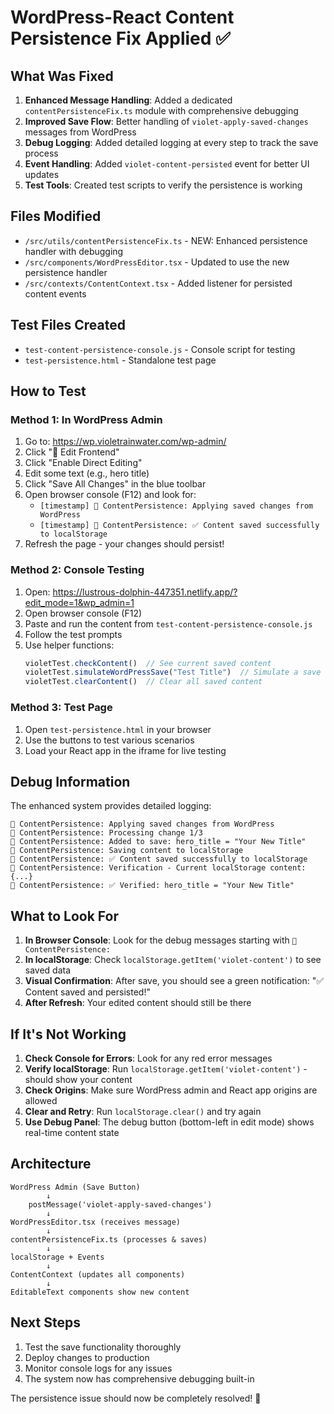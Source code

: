 # WordPress-React Content Persistence Fix Applied ✅

## What Was Fixed

1. **Enhanced Message Handling**: Added a dedicated `contentPersistenceFix.ts` module with comprehensive debugging
2. **Improved Save Flow**: Better handling of `violet-apply-saved-changes` messages from WordPress
3. **Debug Logging**: Added detailed logging at every step to track the save process
4. **Event Handling**: Added `violet-content-persisted` event for better UI updates
5. **Test Tools**: Created test scripts to verify the persistence is working

## Files Modified

- `/src/utils/contentPersistenceFix.ts` - NEW: Enhanced persistence handler with debugging
- `/src/components/WordPressEditor.tsx` - Updated to use the new persistence handler
- `/src/contexts/ContentContext.tsx` - Added listener for persisted content events

## Test Files Created

- `test-content-persistence-console.js` - Console script for testing
- `test-persistence.html` - Standalone test page

## How to Test

### Method 1: In WordPress Admin

1. Go to: https://wp.violetrainwater.com/wp-admin/
2. Click "🎨 Edit Frontend"
3. Click "Enable Direct Editing"
4. Edit some text (e.g., hero title)
5. Click "Save All Changes" in the blue toolbar
6. Open browser console (F12) and look for:
   - `[timestamp] 🔧 ContentPersistence: Applying saved changes from WordPress`
   - `[timestamp] 🔧 ContentPersistence: ✅ Content saved successfully to localStorage`
7. Refresh the page - your changes should persist!

### Method 2: Console Testing

1. Open: https://lustrous-dolphin-447351.netlify.app/?edit_mode=1&wp_admin=1
2. Open browser console (F12)
3. Paste and run the content from `test-content-persistence-console.js`
4. Follow the test prompts
5. Use helper functions:
   ```javascript
   violetTest.checkContent()  // See current saved content
   violetTest.simulateWordPressSave("Test Title")  // Simulate a save
   violetTest.clearContent()  // Clear all saved content
   ```

### Method 3: Test Page

1. Open `test-persistence.html` in your browser
2. Use the buttons to test various scenarios
3. Load your React app in the iframe for live testing

## Debug Information

The enhanced system provides detailed logging:

```
🔧 ContentPersistence: Applying saved changes from WordPress
🔧 ContentPersistence: Processing change 1/3
🔧 ContentPersistence: Added to save: hero_title = "Your New Title"
🔧 ContentPersistence: Saving content to localStorage
🔧 ContentPersistence: ✅ Content saved successfully to localStorage
🔧 ContentPersistence: Verification - Current localStorage content: {...}
🔧 ContentPersistence: ✅ Verified: hero_title = "Your New Title"
```

## What to Look For

1. **In Browser Console**: Look for the debug messages starting with `🔧 ContentPersistence:`
2. **In localStorage**: Check `localStorage.getItem('violet-content')` to see saved data
3. **Visual Confirmation**: After save, you should see a green notification: "✅ Content saved and persisted!"
4. **After Refresh**: Your edited content should still be there

## If It's Not Working

1. **Check Console for Errors**: Look for any red error messages
2. **Verify localStorage**: Run `localStorage.getItem('violet-content')` - should show your content
3. **Check Origins**: Make sure WordPress admin and React app origins are allowed
4. **Clear and Retry**: Run `localStorage.clear()` and try again
5. **Use Debug Panel**: The debug button (bottom-left in edit mode) shows real-time content state

## Architecture

```
WordPress Admin (Save Button)
        ↓
    postMessage('violet-apply-saved-changes')
        ↓
WordPressEditor.tsx (receives message)
        ↓
contentPersistenceFix.ts (processes & saves)
        ↓
localStorage + Events
        ↓
ContentContext (updates all components)
        ↓
EditableText components show new content
```

## Next Steps

1. Test the save functionality thoroughly
2. Deploy changes to production
3. Monitor console logs for any issues
4. The system now has comprehensive debugging built-in

The persistence issue should now be completely resolved! 🎉
